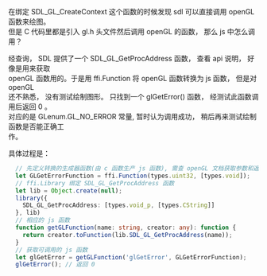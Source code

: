 在绑定 SDL_GL_CreateContext 这个函数的时候发现 sdl 可以直接调用 openGL 函数来绘图。  
但是 C 代码里都是引入 gl.h 头文件然后调用 openGL 的函数， 那么 js 中怎么调用？

经查询， SDL 提供了一个 SDL_GL_GetProcAddress 函数， 查看 api 说明， 好像是用来获取  
openGL 函数用的。于是用 ffi.Function 将 openGL 函数转换为 js 函数， 但是对 openGL  
还不熟悉， 没有测试绘制图形。 只找到一个 glGetError() 函数， 经测试此函数调用后返回 0 。  
对应的是 GLenum.GL_NO_ERROR 常量, 暂时认为调用成功， 稍后再来测试绘制函数是否能正确工  
作。

具体过程是：

``` typescript
  // 先定义转换的生成器函数(由 c 函数生产 js 函数), 需查 openGL 文档获取参数和返回值类型
  let GLGetErrorFunction = ffi.Function(types.uint32, [types.void]);
  // ffi.Library 绑定 SDL_GL_GetProcAddress 函数
  let lib = Object.create(null);
  library({
    SDL_GL_GetProcAddress: [types.void_p, [types.CString]]
  }, lib)
  // 相应的 js 函数
  function getGLFunction(name: string, creator: any): function {
    return creator.toFunction(lib.SDL_GL_GetProcAddress(name));
  }
  // 获取可调用的 js 函数
  let glGetError = getGLFunction('glGetError', GLGetErrorFunction);
  glGetError(); // 返回 0
```
